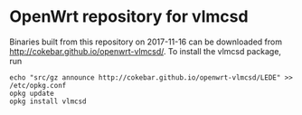 OpenWrt repository for vlmcsd
========
Binaries built from this repository on 2017-11-16 can be downloaded from http://cokebar.github.io/openwrt-vlmcsd/.
To install the vlmcsd package, run
```
echo "src/gz announce http://cokebar.github.io/openwrt-vlmcsd/LEDE" >> /etc/opkg.conf
opkg update
opkg install vlmcsd
```

